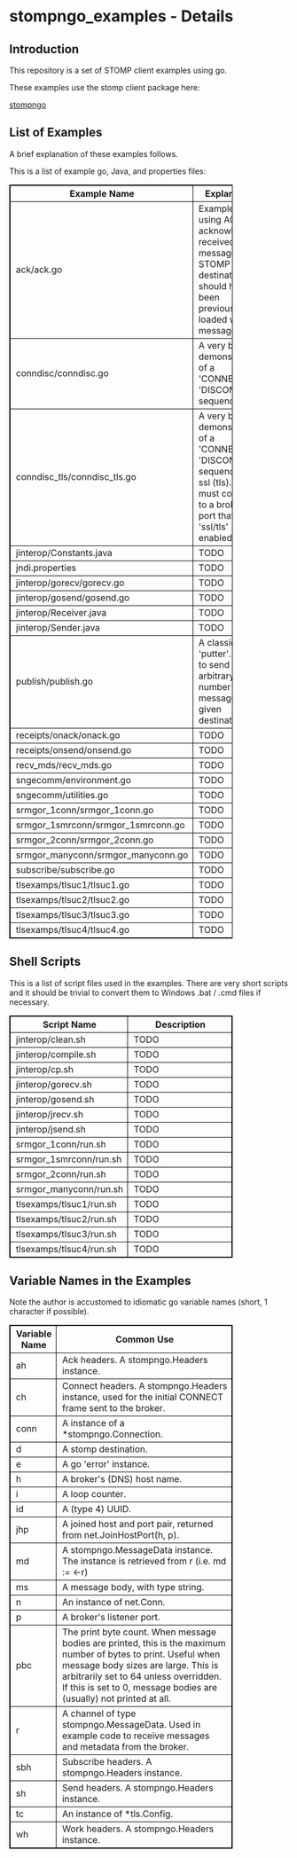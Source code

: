 # stompngo_examples - Details #

## Introduction  ##

This repository is a set of STOMP client examples using go.

These examples use the stomp client package here:

[stompngo](https://github.com/gmallard/stompngo)

## List of Examples  ##

A brief explanation of these examples follows.

This is a list of example go, Java, and properties files:

<table border="1" style="width:80%;border: 1px solid black;">
<tr>
<th style="width:20%;border: 1px solid black;padding-left: 10px;" >
Example Name
</th>
<th style="width:60%border: 1px solid black;padding-left: 10px;" >
Explanation
</th>
</tr>

<tr>
<td style="border: 1px solid black;padding-left: 10px;" >
ack/ack.go
</td>
<td style="border: 1px solid black;padding-left: 10px;" >
Example of using ACK to acknowledge received messages.  The STOMP
destination should have been previously loaded with message(s).
</td>
</tr>

<tr>
<td style="border: 1px solid black;padding-left: 10px;" >
conndisc/conndisc.go
</td>
<td style="border: 1px solid black;padding-left: 10px;" >
A very basic demonstration of a 'CONNECT' / 'DISCONNECT' sequence.
</td>
</tr>

<tr>
<td style="border: 1px solid black;padding-left: 10px;" >
conndisc_tls/conndisc_tls.go
</td>
<td style="border: 1px solid black;padding-left: 10px;" >
A very basic demonstration of a 'CONNECT' / 'DISCONNECT' sequence with
ssl (tls).  You must connect to a broker port that is 'ssl/tls' enabled.
</td>
</tr>

<tr>
<td style="border: 1px solid black;padding-left: 10px;" >
jinterop/Constants.java
</td>
<td style="border: 1px solid black;padding-left: 10px;" >
TODO
</td>
</tr>

<tr>
<td style="border: 1px solid black;padding-left: 10px;" >
jndi.properties
</td>
<td style="border: 1px solid black;padding-left: 10px;" >
TODO
</td>
</tr>

<tr>
<td style="border: 1px solid black;padding-left: 10px;" >
jinterop/gorecv/gorecv.go
</td>
<td style="border: 1px solid black;padding-left: 10px;" >
TODO
</td>
</tr>

<tr>
<td style="border: 1px solid black;padding-left: 10px;" >
jinterop/gosend/gosend.go
</td>
<td style="border: 1px solid black;padding-left: 10px;" >
TODO
</td>
</tr>

<tr>
<td style="border: 1px solid black;padding-left: 10px;" >
jinterop/Receiver.java
</td>
<td style="border: 1px solid black;padding-left: 10px;" >
TODO
</td>
</tr>

<tr>
<td style="border: 1px solid black;padding-left: 10px;" >
jinterop/Sender.java
</td>
<td style="border: 1px solid black;padding-left: 10px;" >
TODO
</td>
</tr>

<tr>
<td style="border: 1px solid black;padding-left: 10px;" >
publish/publish.go
</td>
<td style="border: 1px solid black;padding-left: 10px;" >
A classic 'putter'.  Used to send an arbitrary number of messages to
a given destination.
</td>
</tr>

<tr>
<td style="border: 1px solid black;padding-left: 10px;" >
receipts/onack/onack.go
</td>
<td style="border: 1px solid black;padding-left: 10px;" >
TODO
</td>
</tr>

<tr>
<td style="border: 1px solid black;padding-left: 10px;" >
receipts/onsend/onsend.go
</td>
<td style="border: 1px solid black;padding-left: 10px;" >
TODO
</td>
</tr>

<tr>
<td style="border: 1px solid black;padding-left: 10px;" >
recv_mds/recv_mds.go
</td>
<td style="border: 1px solid black;padding-left: 10px;" >
TODO
</td>
</tr>

<tr>
<td style="border: 1px solid black;padding-left: 10px;" >
sngecomm/environment.go
</td>
<td style="border: 1px solid black;padding-left: 10px;" >
TODO
</td>
</tr>

<tr>
<td style="border: 1px solid black;padding-left: 10px;" >
sngecomm/utilities.go
</td>
<td style="border: 1px solid black;padding-left: 10px;" >
TODO
</td>
</tr>

<tr>
<td style="border: 1px solid black;padding-left: 10px;" >
srmgor_1conn/srmgor_1conn.go
</td>
<td style="border: 1px solid black;padding-left: 10px;" >
TODO
</td>
</tr>

<tr>
<td style="border: 1px solid black;padding-left: 10px;" >
srmgor_1smrconn/srmgor_1smrconn.go
</td>
<td style="border: 1px solid black;padding-left: 10px;" >
TODO
</td>
</tr>

<tr>
<td style="border: 1px solid black;padding-left: 10px;" >
srmgor_2conn/srmgor_2conn.go
</td>
<td style="border: 1px solid black;padding-left: 10px;" >
TODO
</td>
</tr>

<tr>
<td style="border: 1px solid black;padding-left: 10px;" >
srmgor_manyconn/srmgor_manyconn.go
</td>
<td style="border: 1px solid black;padding-left: 10px;" >
TODO
</td>
</tr>

<tr>
<td style="border: 1px solid black;padding-left: 10px;" >
subscribe/subscribe.go
</td>
<td style="border: 1px solid black;padding-left: 10px;" >
TODO
</td>
</tr>

<tr>
<td style="border: 1px solid black;padding-left: 10px;" >
tlsexamps/tlsuc1/tlsuc1.go
</td>
<td style="border: 1px solid black;padding-left: 10px;" >
TODO
</td>
</tr>

<tr>
<td style="border: 1px solid black;padding-left: 10px;" >
tlsexamps/tlsuc2/tlsuc2.go
</td>
<td style="border: 1px solid black;padding-left: 10px;" >
TODO
</td>
</tr>

<tr>
<td style="border: 1px solid black;padding-left: 10px;" >
tlsexamps/tlsuc3/tlsuc3.go
</td>
<td style="border: 1px solid black;padding-left: 10px;" >
TODO
</td>
</tr>

<tr>
<td style="border: 1px solid black;padding-left: 10px;" >
tlsexamps/tlsuc4/tlsuc4.go
</td>
<td style="border: 1px solid black;padding-left: 10px;" >
TODO
</td>
</tr>

</table>

## Shell Scripts  ##

This is a list of script files used in the examples.  There are very short
scripts and it should be trivial to convert them to Windows .bat / .cmd
files if necessary.

<table border="1" style="width:80%;border: 1px solid black;">
<tr>
<th style="width:20%;border: 1px solid black;padding-left: 10px;" >
Script Name
</th>
<th style="width:60%border: 1px solid black;padding-left: 10px;" >
Description
</th>
</tr>

<tr>
<td style="border: 1px solid black;padding-left: 10px;" >
jinterop/clean.sh
</td>
<td style="border: 1px solid black;padding-left: 10px;" >
TODO
</td>
</tr>

<tr>
<td style="border: 1px solid black;padding-left: 10px;" >
jinterop/compile.sh
</td>
<td style="border: 1px solid black;padding-left: 10px;" >
TODO
</td>
</tr>

<tr>
<td style="border: 1px solid black;padding-left: 10px;" >
jinterop/cp.sh
</td>
<td style="border: 1px solid black;padding-left: 10px;" >
TODO
</td>
</tr>

<tr>
<td style="border: 1px solid black;padding-left: 10px;" >
jinterop/gorecv.sh
</td>
<td style="border: 1px solid black;padding-left: 10px;" >
TODO
</td>
</tr>

<tr>
<td style="border: 1px solid black;padding-left: 10px;" >
jinterop/gosend.sh
</td>
<td style="border: 1px solid black;padding-left: 10px;" >
TODO
</td>
</tr>

<tr>
<td style="border: 1px solid black;padding-left: 10px;" >
jinterop/jrecv.sh
</td>
<td style="border: 1px solid black;padding-left: 10px;" >
TODO
</td>
</tr>

<tr>
<td style="border: 1px solid black;padding-left: 10px;" >
jinterop/jsend.sh
</td>
<td style="border: 1px solid black;padding-left: 10px;" >
TODO
</td>
</tr>

<tr>
<td style="border: 1px solid black;padding-left: 10px;" >
srmgor_1conn/run.sh
</td>
<td style="border: 1px solid black;padding-left: 10px;" >
TODO
</td>
</tr>

<tr>
<td style="border: 1px solid black;padding-left: 10px;" >
srmgor_1smrconn/run.sh
</td>
<td style="border: 1px solid black;padding-left: 10px;" >
TODO
</td>
</tr>

<tr>
<td style="border: 1px solid black;padding-left: 10px;" >
srmgor_2conn/run.sh
</td>
<td style="border: 1px solid black;padding-left: 10px;" >
TODO
</td>
</tr>

<tr>
<td style="border: 1px solid black;padding-left: 10px;" >
srmgor_manyconn/run.sh
</td>
<td style="border: 1px solid black;padding-left: 10px;" >
TODO
</td>
</tr>

<tr>
<td style="border: 1px solid black;padding-left: 10px;" >
tlsexamps/tlsuc1/run.sh
</td>
<td style="border: 1px solid black;padding-left: 10px;" >
TODO
</td>
</tr>

<tr>
<td style="border: 1px solid black;padding-left: 10px;" >
tlsexamps/tlsuc2/run.sh
</td>
<td style="border: 1px solid black;padding-left: 10px;" >
TODO
</td>
</tr>

<tr>
<td style="border: 1px solid black;padding-left: 10px;" >
tlsexamps/tlsuc3/run.sh
</td>
<td style="border: 1px solid black;padding-left: 10px;" >
TODO
</td>
</tr>

<tr>
<td style="border: 1px solid black;padding-left: 10px;" >
tlsexamps/tlsuc4/run.sh
</td>
<td style="border: 1px solid black;padding-left: 10px;" >
TODO
</td>
</tr>

</table>

## Variable Names in the Examples  ##

Note the author is accustomed to idiomatic go variable names (short, 1
character if possible).

<table border="1" style="width:80%;border: 1px solid black;">
<tr>
<th style="width:20%;border: 1px solid black;padding-left: 10px;" >
Variable Name
</th>
<th style="width:60%border: 1px solid black;padding-left: 10px;" >
Common Use
</th>
</tr>

<tr>
<td style="border: 1px solid black;padding-left: 10px;" >
ah
</td>
<td style="border: 1px solid black;padding-left: 10px;" >
Ack headers.  A stompngo.Headers instance.
</td>
</tr>

<tr>
<td style="border: 1px solid black;padding-left: 10px;" >
ch
</td>
<td style="border: 1px solid black;padding-left: 10px;" >
Connect headers.  A stompngo.Headers instance, used for the initial
CONNECT frame sent to the broker.
</td>
</tr>

<tr>
<td style="border: 1px solid black;padding-left: 10px;" >
conn
</td>
<td style="border: 1px solid black;padding-left: 10px;" >
A instance of a *stompngo.Connection.
</td>
</tr>

<tr>
<td style="border: 1px solid black;padding-left: 10px;" >
d
</td>
<td style="border: 1px solid black;padding-left: 10px;" >
A stomp destination.
</td>
</tr>

<tr>
<td style="border: 1px solid black;padding-left: 10px;" >
e
</td>
<td style="border: 1px solid black;padding-left: 10px;" >
A go 'error' instance.
</td>
</tr>

<tr>
<td style="border: 1px solid black;padding-left: 10px;" >
h
</td>
<td style="border: 1px solid black;padding-left: 10px;" >
A broker's (DNS) host name.
</td>
</tr>

<tr>
<td style="border: 1px solid black;padding-left: 10px;" >
i
</td>
<td style="border: 1px solid black;padding-left: 10px;" >
A loop counter.
</td>
</tr>

<tr>
<td style="border: 1px solid black;padding-left: 10px;" >
id
</td>
<td style="border: 1px solid black;padding-left: 10px;" >
A (type 4) UUID.
</td>
</tr>

<tr>
<td style="border: 1px solid black;padding-left: 10px;" >
jhp
</td>
<td style="border: 1px solid black;padding-left: 10px;" >
A joined host and port pair, returned from net.JoinHostPort(h, p).
</td>
</tr>

<tr>
<td style="border: 1px solid black;padding-left: 10px;" >
md
</td>
<td style="border: 1px solid black;padding-left: 10px;" >
A stompngo.MessageData instance.  The instance is retrieved from r (i.e.
md := &lt;-r)
</td>
</tr>

<tr>
<td style="border: 1px solid black;padding-left: 10px;" >
ms
</td>
<td style="border: 1px solid black;padding-left: 10px;" >
A message body, with type string.
</td>
</tr>

<tr>
<td style="border: 1px solid black;padding-left: 10px;" >
n
</td>
<td style="border: 1px solid black;padding-left: 10px;" >
An instance of net.Conn.
</td>
</tr>

<tr>
<td style="border: 1px solid black;padding-left: 10px;" >
p
</td>
<td style="border: 1px solid black;padding-left: 10px;" >
A broker's listener port.
</td>
</tr>

<tr>
<td style="border: 1px solid black;padding-left: 10px;" >
pbc
</td>
<td style="border: 1px solid black;padding-left: 10px;" >
The print byte count.  When message bodies are printed, this is the
maximum number of bytes to print.  Useful when message body sizes are
large.  This is arbitrarily set to 64 unless overridden.  If this is
set to 0, message bodies are (usually) not printed at all.
</td>
</tr>

<tr>
<td style="border: 1px solid black;padding-left: 10px;" >
r
</td>
<td style="border: 1px solid black;padding-left: 10px;" >
A channel of type stompngo.MessageData.  Used in example code to
receive messages and metadata from the broker.
</td>
</tr>

<tr>
<td style="border: 1px solid black;padding-left: 10px;" >
sbh
</td>
<td style="border: 1px solid black;padding-left: 10px;" >
Subscribe headers.  A stompngo.Headers instance.
</td>
</tr>

<tr>
<td style="border: 1px solid black;padding-left: 10px;" >
sh
</td>
<td style="border: 1px solid black;padding-left: 10px;" >
Send headers.  A stompngo.Headers instance.
</td>
</tr>


<tr>
<td style="border: 1px solid black;padding-left: 10px;" >
tc
</td>
<td style="border: 1px solid black;padding-left: 10px;" >
An instance of *tls.Config.
</td>
</tr>

<tr>
<td style="border: 1px solid black;padding-left: 10px;" >
wh
</td>
<td style="border: 1px solid black;padding-left: 10px;" >
Work headers.  A stompngo.Headers instance.
</td>
</tr>

</table>

